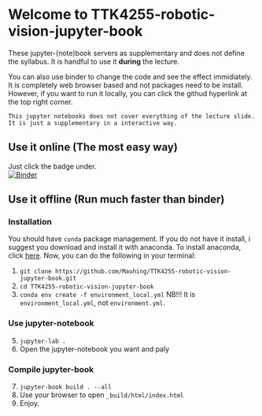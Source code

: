 # Welcome to TTK4255-robotic-vision-jupyter-book
These jupyter-(note)book servers as supplementary and does not define the syllabus.
It is handful to use it **during** the lecture.

You can also use binder to change the code and see the effect immidiately. It is completely web browser based and not packages need to be install.
However, if you want to run it locally, you can click the githud hyperlink at the top
right corner.

```{caution}
This jupyter notebooks does not cover everything of the lecture slide.
It is just a supplementary in a interactive way.
```
## Use it online (The most easy way)
Just click the badge under.  
[![Binder](https://mybinder.org/badge_logo.svg)](https://mybinder.org/v2/gh/Mauhing/TTK4255-robotic-vision-jupyter-book/main)

## Use it offline (Run much faster than binder)
### Installation
You should have `conda` package management. If you do not have it install, i suggest you download and install it with anaconda. To install anaconda, click [here](https://www.anaconda.com/products/individual). Now, you can do the following in your terminal:
1. `git clone https://github.com/Mauhing/TTK4255-robotic-vision-jupyter-book.git`
2. `cd TTK4255-robotic-vision-jupyter-book`
3. `conda env create -f environment_local.yml` NB!!! It is `environment_local.yml`, not `environment.yml`.

### Use jupyter-notebook
5. `jupyter-lab .`
6. Open the jupyter-notebook you want and paly

### Compile jupyter-book
7. `jupyter-book build . --all`
8. Use your browser to open `_build/html/index.html`
9. Enjoy.
